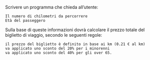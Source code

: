 Scrivere un programma che chieda all’utente:

    Il numero di chilometri da percorrere
    Età del passeggero

Sulla base di queste informazioni dovrà calcolare il prezzo totale del biglietto di viaggio, secondo le seguenti regole:

    il prezzo del biglietto è definito in base ai km (0.21 € al km)
    va applicato uno sconto del 20% per i minorenni
    va applicato uno sconto del 40% per gli over 65.